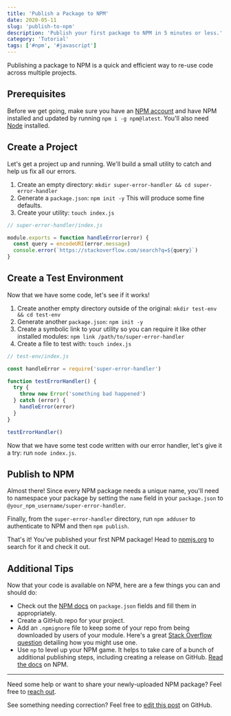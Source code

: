 ```yaml
---
title: 'Publish a Package to NPM'
date: 2020-05-11
slug: 'publish-to-npm'
description: 'Publish your first package to NPM in 5 minutes or less.'
category: 'Tutorial'
tags: ['#npm', '#javascript']
---
```


Publishing a package to NPM is a quick and efficient way to re-use code across multiple projects.

## Prerequisites

Before we get going, make sure you have an [NPM account](https://npmjs.org/) and have NPM installed and updated by running `npm i -g npm@latest`. You'll also need [Node](https://nodejs.org/en/) installed.

## Create a Project

Let's get a project up and running. We'll build a small utility to catch and help us fix all our errors.

1. Create an empty directory: `mkdir super-error-handler && cd super-error-handler`
2. Generate a `package.json`: `npm init -y` This will produce some fine defaults.
3. Create your utility: `touch index.js`

```js
// super-error-handler/index.js

module.exports = function handleError(error) {
  const query = encodeURI(error.message)
  console.error(`https://stackoverflow.com/search?q=${query}`)
}
```

## Create a Test Environment

Now that we have some code, let's see if it works!

1. Create another empty directory outside of the original: `mkdir test-env && cd test-env`
2. Generate another `package.json`: `npm init -y`
3. Create a symbolic link to your utility so you can require it like other installed modules: `npm link /path/to/super-error-handler`
4. Create a file to test with: `touch index.js`

```js
// test-env/index.js

const handleError = require('super-error-handler')

function testErrorHandler() {
  try {
    throw new Error('something bad happened')
  } catch (error) {
    handleError(error)
  }
}

testErrorHandler()
```

Now that we have some test code written with our error handler, let's give it a try: run `node index.js`.

## Publish to NPM

Almost there! Since every NPM package needs a unique name, you'll need to namespace your package by setting the `name` field in your `package.json` to `@your_npm_username/super-error-handler`.

Finally, from the `super-error-handler` directory, run `npm adduser` to authenticate to NPM and then `npm publish`.

That's it! You've published your first NPM package! Head to [npmjs.org](https://npmjs.org/packages)
to search for it and check it out.

## Additional Tips

Now that your code is available on NPM, here are a few things you can and should do:

- Check out the [NPM docs](https://docs.npmjs.com/files/package.json) on `package.json` fields and fill them in appropriately.
- Create a GitHub repo for your project.
- Add an `.npmignore` file to keep some of your repo from being downloaded by users of your module. Here's a great [Stack Overflow question](https://stackoverflow.com/questions/25124844/should-i-npmignore-my-tests) detailing how you might use one.
- Use `np` to level up your NPM game. It helps to take care of a bunch of additional publishing steps, including creating a release on GitHub. [Read the docs](https://www.npmjs.com/package/np) on NPM.

---

Need some help or want to share your newly-uploaded NPM package? Feel free to [reach out](https://twitter.com/briansw).

See something needing correction? Feel free to [edit this post](https://github.com/bswank/swank.dev/blob/master/content/posts/publish-to-npm.md) on GitHub.
